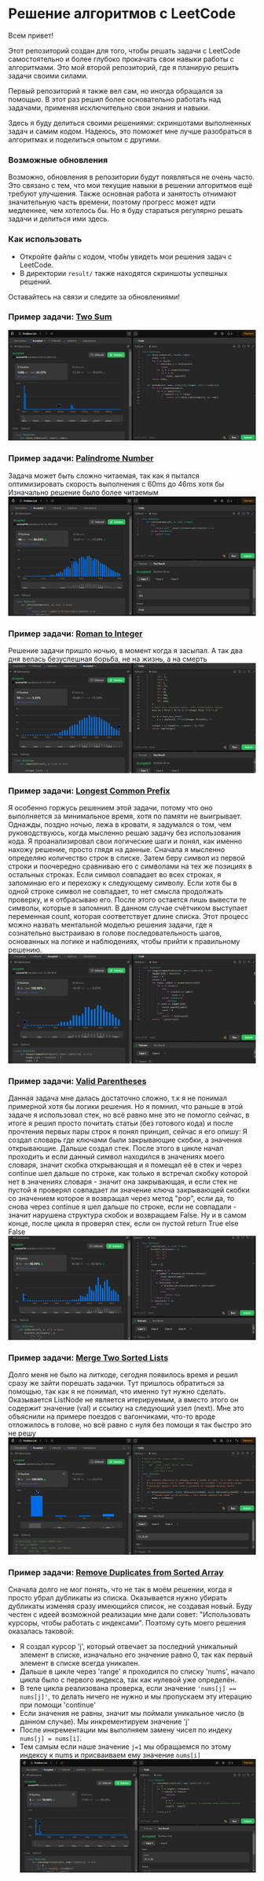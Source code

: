 # Решение алгоритмов с LeetCode

Всем привет! 

Этот репозиторий создан для того, чтобы решать задачи с LeetCode самостоятельно и более глубоко прокачать свои навыки работы с алгоритмами. Это мой второй репозиторий, где я планирую решить задачи своими силами. 

Первый репозиторий я также вел сам, но иногда обращался за помощью. В этот раз решил более основательно работать над задачами, применяя исключительно свои знания и навыки. 

Здесь я буду делиться своими решениями: скриншотами выполненных задач и самим кодом. Надеюсь, это поможет мне лучше разобраться в алгоритмах и поделиться опытом с другими.

### Возможные обновления

Возможно, обновления в репозитории будут появляться не очень часто. Это связано с тем, что мои текущие навыки в решении алгоритмов ещё требуют улучшения. Также основная работа и занятость отнимают значительную часть времени, поэтому прогресс может идти медленнее, чем хотелось бы. Но я буду стараться регулярно решать задачи и делиться ими здесь.

### Как использовать
- Откройте файлы с кодом, чтобы увидеть мои решения задач с LeetCode.
- В директории `result/` также находятся скриншоты успешных решений.

Оставайтесь на связи и следите за обновлениями!

### Пример задачи: [Two Sum](https://github.com/makwerik/LeetCode-Algo-Journey/blob/master/two_sum.py)

![Two Sum](result/Two%20Sum.png)

### Пример задачи: [Palindrome Number](https://github.com/makwerik/LeetCode-Algo-Journey/blob/master/palindrome_number.py)
Задача может быть сложно читаемая, так как я пытался оптимизировать скорость выполнения с 60ms до 46ms хотя бы<br>
Изначально решение было более читаемым
![Palindrome Number](result/Palindrome%20Number.png)


### Пример задачи: [Roman to Integer](https://github.com/makwerik/LeetCode-Algo-Journey/blob/master/roman_to_integer.py)
Решение задачи пришло ночью, в момент когда я засыпал. А так два дня велась безуспешная борьба, не на жизнь, а на смерть
![Roman to Integer](result/Roman%20to%20Integer.png)

### Пример задачи: [Longest Common Prefix](https://github.com/makwerik/LeetCode-Algo-Journey/blob/master/longest_common_prefix.py)
Я особенно горжусь решением этой задачи, потому что оно выполняется за минимальное время, хотя по памяти не выигрывает. Однажды, поздно ночью, лежа в кровати, я задумался о том, чем руководствуюсь, когда мысленно решаю задачу без использования кода. Я проанализировал свои логические шаги и понял, как именно нахожу решение, просто глядя на данные.
Сначала я мысленно определяю количество строк в списке. Затем беру символ из первой строки и поочередно сравниваю его с символами на тех же позициях в остальных строках. Если символ совпадает во всех строках, я запоминаю его и перехожу к следующему символу. Если хотя бы в одной строке символ не совпадает, то нет смысла продолжать проверку, и я отбрасываю его.
После этого остается лишь вывести те символы, которые я запомнил. В данном случае счётчиком выступает переменная count, которая соответствует длине списка.
Этот процесс можно назвать ментальной моделью решения задачи, где я сознательно выстраиваю в голове последовательность шагов, основанных на логике и наблюдениях, чтобы прийти к правильному решению.
![Longest Common Prefix](result/Longest%20Common%20Prefix.png)

### Пример задачи: [Valid Parentheses](https://github.com/makwerik/LeetCode-Algo-Journey/blob/master/valid_parentheses.py)
Данная задача мне далась достаточно сложно, т.к я не понимал примерной хотя бы логики решения.
Но я помнил, что раньше в этой задаче я использовал стек, но всё равно мне это не помогло сейчас, в итоге я решил просто
почитать статьи (без готового кода) и после прочтения первых пары строк я понял принцип, сейчас я его опишу:
Я создал словарь где ключами были закрывающие скобки, а значения открывающие. Дальше создал стек. После этого в цикле начал
проходить и если данный символ находился в значениях моего словаря, значит скобка открывающая и я помещал её в стек и через
continue шел дальше по строке, как только я встречал скобку которой нет в значениях словаря - значит она закрывающая, и если 
стек не пустой я проверял совпадает ли значение ключа закрывающей скобки со значением которое я возвращал через метод "pop",
если да, то снова через continue я шел дальше по строке, если не совпадали - значит нарушена структура скобок и возвращаем False.
Ну и в самом конце, после цикла я проверял стек, если он пустой return True else False
![Valid Parentheses](result/Valid%20Parentheses.png)

### Пример задачи: [Merge Two Sorted Lists](https://github.com/makwerik/LeetCode-Algo-Journey/blob/master/merge_two_sorted_lists.py)
Долго меня не было на литкоде, сегодня появилось время и решил сразу же зайти порешать задачки.
Тут пришлось обратиться за помощью, так как я не понимал, что именно тут нужно сделать.
Оказывается ListNode не является итерируемым, а вместо этого он содержит значение (val) и ссылку на следующий узел (next).
Мне это объяснили на примере поездов с вагончиками, что-то вроде отложилось в голове, но всё равно с нуля без помощи я так быстро это не решу
![Valid Parentheses](result/Merge%20Two%20Sorted%20Lists.png)

### Пример задачи: [Remove Duplicates from Sorted Array](https://github.com/makwerik/LeetCode-Algo-Journey/blob/master/remove_duplicates_from_sorted_array.py)
Сначала долго не мог понять, что не так в моём решении, когда я просто убрал дубликаты из списка.
Оказывается нужно убирать дубликаты изменяя сразу имеющийся список, не создавая новый. Буду честен с идеей возможной реализации мне дали совет: "Использовать курсоры, чтобы работать с индексами".
Поэтому суть моего решения оказалась таковой: 
- Я создал курсор 'j', который отвечает за последний уникальный элемент в списке, изначально его значение равно 0, так как первый элемент в списке всегда уникален.
- Дальше в цикле через 'range' я проходился по списку 'nums', начало цикла было с первого индекса, так как нулевой уже определён.
- В теле цикла реализована проверка, если значение <code>'nums[j] == nums[j]'</code>, то делать ничего не нужно и мы пропускаем эту итерацию при помощи 'continue'
- Если значения не равны, значит мы поймали уникальное число (в данном случае). Мы инкрементируем значение 'j'
- После инкрементации мы выполняем замену чисел по индеку <code> nums[j] = nums[i]</code>.
- Тем самым если наше значение <code>j=1</code> мы обращаемся по этому индексу к nums и присваиваем ему значение <code>nums[i]</code>
![Valid Parentheses](result/Remove%20Duplicates%20from%20Sorted%20Array.png)




